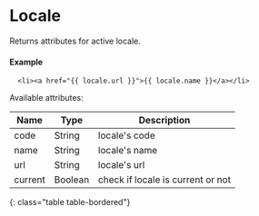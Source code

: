 # Locale

Returns attributes for active locale.

#### Example

~~~ liquid
  <li><a href="{{ locale.url }}">{{ locale.name }}</a></li>
~~~

Available attributes:

Name    | Type    | Description
--------|-------- |------------
code    | String  | locale's code
name    | String  | locale's name
url     | String  | locale's url
current | Boolean | check if locale is current or not
{: class="table table-bordered"}
